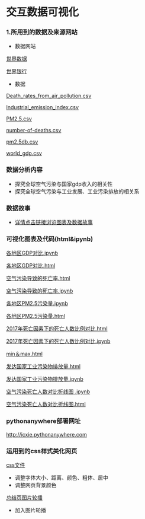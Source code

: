 # 交互数据可视化
### 1.所用到的数据及来源网站
- 数据网站

[世界数据](https://ourworldindata.org/)

[世界银行](https://data.worldbank.org.cn/)

- 数据

[Death_rates_from_air_pollution.csv](https://github.com/aracal6/interactive_visualization-/blob/master/Death_rates_from_air_pollution.csv)

[Industrial_emission_index.csv](https://github.com/aracal6/interactive_visualization-/blob/master/Industrial_emission_index.csv)

[PM2.5.csv](https://github.com/aracal6/interactive_visualization-/blob/master/PM2.5.csv)

[number-of-deaths.csv](https://github.com/aracal6/interactive_visualization-/blob/master/number-of-deaths.csv)

[pm2.5db.csv](https://github.com/aracal6/interactive_visualization-/blob/master/pm2.5db.csv)

[world_gdp.csv](https://github.com/aracal6/interactive_visualization-/blob/master/world_gdp.csv)



### 数据分析内容
- 探究全球空气污染与国家gdp收入的相关性
- 探究全球空气污染与工业发展、工业污染排放的相关系

### 数据故事
- [详情点击链接浏览图表及数据故事](http://icxie.pythonanywhere.com)

### 可视化图表及代码(html&ipynb)
[各地区GDP对比.ipynb](https://github.com/aracal6/interactive_visualization-/blob/master/2007%E5%B9%B4-2017%E5%B9%B4%E5%90%84%E5%9C%B0%E5%8C%BAGDP%E5%AF%B9%E6%AF%94.ipynb)

[各地区GDP对比.html](https://github.com/aracal6/interactive_visualization-/blob/master/2007%E5%B9%B4-2017%E5%B9%B4%E5%90%84%E5%9C%B0%E5%8C%BAGDP%E5%AF%B9%E6%AF%94.ipynb)

[空气污染导致的死亡率.html](https://github.com/aracal6/interactive_visualization-/blob/master/2007%E5%B9%B4-2017%E5%B9%B4%E7%A9%BA%E6%B0%94%E6%B1%A1%E6%9F%93%E5%AF%BC%E8%87%B4%E7%9A%84%E6%AD%BB%E4%BA%A1%E7%8E%87.html)

[空气污染导致的死亡率.ipynb](https://github.com/aracal6/interactive_visualization-/blob/master/2007%E5%B9%B4-2017%E5%B9%B4%E7%A9%BA%E6%B0%94%E6%B1%A1%E6%9F%93%E5%AF%BC%E8%87%B4%E7%9A%84%E6%AD%BB%E4%BA%A1%E7%8E%87.ipynb)

[各地区PM2.5污染量.ipynb](https://github.com/aracal6/interactive_visualization-/blob/master/2010%E5%B9%B4-2016%E5%B9%B4%E5%90%84%E5%9C%B0%E5%8C%BAPM2.5%E6%B1%A1%E6%9F%93%E9%87%8F.ipynb)

[各地区PM2.5污染量.html](https://github.com/aracal6/interactive_visualization-/blob/master/%E5%9C%B0%E5%8C%BA%E7%A9%BA%E6%B0%94%E6%B1%A1%E6%9F%93%E6%B5%93%E5%BA%A6.html)

[2017年死亡因素下的死亡人数比例对比.html](https://github.com/aracal6/interactive_visualization-/blob/master/2017%E5%B9%B4%E6%AD%BB%E4%BA%A1%E5%9B%A0%E7%B4%A0%E4%B8%8B%E7%9A%84%E6%AD%BB%E4%BA%A1%E4%BA%BA%E6%95%B0%E6%AF%94%E4%BE%8B%E5%AF%B9%E6%AF%94.html)

[2017年死亡因素下的死亡人数比例对比.ipynb](https://github.com/aracal6/interactive_visualization-/blob/master/2017%E5%B9%B4%E6%AD%BB%E4%BA%A1%E5%9B%A0%E7%B4%A0%E4%B8%8B%E7%9A%84%E6%AD%BB%E4%BA%A1%E4%BA%BA%E6%95%B0%E6%AF%94%E4%BE%8B%E5%AF%B9%E6%AF%94.ipynb)

[min＆max.html](https://github.com/aracal6/interactive_visualization-/blob/master/min%26max.html)

[发达国家工业污染物排放量.html](https://github.com/aracal6/interactive_visualization-/blob/master/%E5%8F%91%E8%BE%BE%E5%9B%BD%E5%AE%B6%E5%B7%A5%E4%B8%9A%E6%B1%A1%E6%9F%93%E7%89%A9%E6%8E%92%E6%94%BE%E9%87%8F.html)

[发达国家工业污染物排放量.ipynb](https://github.com/aracal6/interactive_visualization-/blob/master/%E5%8F%91%E8%BE%BE%E5%9B%BD%E5%AE%B6%E5%B7%A5%E4%B8%9A%E6%B1%A1%E6%9F%93%E7%89%A9%E6%8E%92%E6%94%BE%E9%87%8F.ipynb)

[空气污染死亡人数对比折线图 .ipynb](https://github.com/aracal6/interactive_visualization-/blob/master/%E7%A9%BA%E6%B0%94%E6%B1%A1%E6%9F%93%E6%AD%BB%E4%BA%A1%E4%BA%BA%E6%95%B0%E5%AF%B9%E6%AF%94%E6%8A%98%E7%BA%BF%E5%9B%BE%20.ipynb)

[空气污染死亡人数对比折线图.html](https://github.com/aracal6/interactive_visualization-/blob/master/%E7%A9%BA%E6%B0%94%E6%B1%A1%E6%9F%93%E6%AD%BB%E4%BA%A1%E4%BA%BA%E6%95%B0%E5%AF%B9%E6%AF%94%E6%8A%98%E7%BA%BF%E5%9B%BE.html)



### pythonanywhere部署网址
http://icxie.pythonanywhere.com


### 运用到的css样式美化网页
[css文件](https://github.com/aracal6/interactive_visualization-/blob/master/css.css)

- 调整字体大小、距离、颜色、粗体、居中
- 调整网页背景颜色

[总结页图片轮播](https://github.com/aracal6/interactive_visualization-/blob/master/summary.html)
- 加入图片轮播

